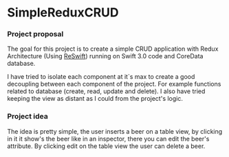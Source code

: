 # SimpleReduxCRUD

<h3>Project proposal</h3>
<p>The goal for this project is to create a simple CRUD application with Redux Architecture (Using 
<a href = "https://github.com/ReSwift/ReSwift">ReSwift</a>) running on Swift 3.0 code and CoreData database.</p>

<p>I have tried to isolate each component at it`s max to create a good decoupling between each component of the project. For
example functions related to database (create, read, update and delete). I also have tried keeping the view as distant as I
could from the project's logic.</p>
<h3>Project idea</h3>
<p>The idea is pretty simple, the user inserts a beer on a table view, by clicking in it it show's the beer like in an 
inspector, there you can edit the beer's attribute. By clicking edit on the table view the user can delete a beer. </p>

